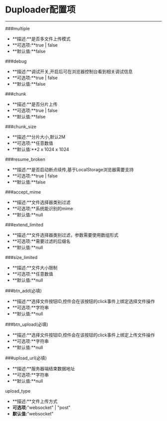 # Duploader配置项

***

###multiple
* **描述:**是否多文件上传模式
* **可选项:**true | false
* **默认值:**false

###debug
* **描述:**调试开关,开启后可在浏览器控制台看到相关调试信息
* **可选项:**true | false
* **默认值:**false

###chunk
* **描述:**是否分片上传
* **可选项:**true | false
* **默认值:**false

###chunk_size
* **描述:**分片大小,默认2M
* **可选项:**任意数值
* **默认值:**2 x 1024 x 1024

###resume_broken
* **描述:**是否启动断点续传,基于LocalStorage浏览器需要支持
* **可选项:**true | false
* **默认值:**false

###accept_mime
* **描述:**文件选择器类别过滤
* **可选项:**系统能识别的mime
* **默认值:**null

###extend_limited
* **描述:**文件选择器类别过滤，参数需要使用数组形式
* **可选项:**需要过滤的后缀名
* **默认值:**null

###size_limited
* **描述:**文件大小限制
* **可选项:**任意数值
* **默认值:**null

###btn_add(必填)
* **描述:**选择文件按钮ID,控件会在该按钮的click事件上绑定选择文件操作
* **可选项:**字符串
* **默认值:**null

###btn_upload(必填)
* **描述:**选择文件按钮ID,控件会在该按钮的click事件上绑定上传文件操作
* **可选项:**字符串
* **默认值:**null

###upload_url(必填)
* **描述:**服务器端结束数据地址
* **可选项:**字符串
* **默认值:**null

upload_type
* **描述:**文件上传方式
* **可选项:**"websocket" | "post"
* **默认值:**"websocket"
